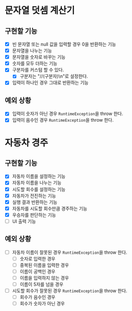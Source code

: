 # 문자열 덧셈 계산기

## 구현할 기능

- [x] 빈 문자열 또는 null 값을 입력할 경우 0을 반환하는 기능
- [x] 문자열을 나누는 기능
- [x] 문자열을 숫자로 바꾸는 기능
- [x] 숫자를 모두 더하는 기능
- [x] 구분자를 커스텀 할 수 있다.
    - [x] 구분자는 "//(구분자)\n"로 설정한다.
- [x] 입력이 하나인 경우 그대로 반환하는 기능

## 예외 상황

- [x] 입력이 숫자가 아닌 경우 `RuntimeException`을 throw 한다.
- [x] 입력이 음수인 경우 `RuntimeException`을 throw 한다.

# 자동차 경주

## 구현할 기능

- [x] 자동차 이름을 설정하는 기능
- [x] 자동차 이름을 나누는 기능
- [x] 시도할 회수를 설정하는 기능
- [x] 자동차가 전진하는 기능
- [x] 실행 결과 반환하는 기능
- [x] 자동차를 시도할 회수만큼 경주하는 기능
- [x] 우승자를 판단하는 기능
- [ ] UI 출력 기능 

## 예외 상황

- [ ] 자동차 이름이 잘못된 경우 `RuntimeException`을 throw 한다.
    - [ ] 숫자로 입력한 경우
    - [ ] 중복된 이름을 입력한 경우
    - [ ] 이름이 공백인 경우
    - [ ] 이름을 입력하지 않는 경우
    - [ ] 이름이 5자를 넘을 경우

- [ ] 시도할 회수가 잘못된 경우 `RuntimeException`을 throw 한다.
    - [ ] 회수가 음수인 경우
    - [ ] 회수가 숫자가 아닌 경우
